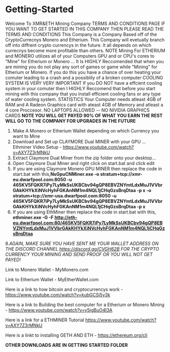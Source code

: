 # Getting-Started
Welcome To XMR&ETH Mining Company TERMS AND CONDITIONS PAGE
IF YOU WANT TO GET STARTED IN THIS COMPANY THEN PLEASE READ THE TERMS AND CONDITIONS 
This Company is a Company Based off of the CryptoCurrecnys Monero and Etherium. This Company will evetually branch off into diffrent crypto currencys in the future. It all depends on which currecnys become more profitable than others.
NOTE Mining For ETHERIUM and MONERO utilizes all of your Computers GPU and or CPU's cores to "Mine" for Etherium or Monero ... It Is HIGHLY Reccomended that when you are mining you do not play any sort of games or game while "Mining" for Etherium or Monero. If you do this you have a chance of over heating your comuter leading to a crash and a possiblily of a broken computer
COOLING SYSTEM IS VERY VERY IMPORTANT If you DO NOT have a effcient cooling system in your comuter then I HIGHLY Reccomend that before you start mining with this company that you install efficient cooling fans or any type of water cooling system.
STATISTICS Your Computer needs atleast 4GB of RAM and A Radeon Graphics card with ateast 4GB of Memory and atleast a 4 core Proccesor. NO LAPTOPS ALLOWED -- NO NIVIDIA GRAPHICS CARDS
**NOTE YOU WILL GET PAYED 90% OF WHAT YOU EARN THE REST WILL GO TO THE COMPANY FOR UPGRADES IN THE FUTURE**
1. Make A Monero or Etherium Wallet depending on which Currency you want to Mine
3. Download and Set up CLAYMORE Dual MINER with your GPU ... Ethminer Video Setup - https://www.youtube.com/watch?v=AXY7Z3rMNkU
4. Extract Claymore Dual Miner from the zip folder onto your desktop... 
5. Open Claymore Dual Miner and right click on start.bat and click edit
6. If you are using Claymore Monero GPU MINER then replace the code in start.bat with this,**NsGpuCNMiner.exe -o stratum+tcp://xmr-eu.dwarfpool.com:8050 -u 465KV5FQKR7iPy7LyMkSsUKBCbv94gQP8EBVZNYmtLdxMuJ1VVbrGAkKHYkXiNVcHyhFGKAnNM1m4NQL1jCHqGzsBrqDtaa -p x
-o stratum+tcp://xmr-usa.dwarfpool.com:8050 -u 465KV5FQKR7iPy7LyMkSsUKBCbv94gQP8EBVZNYmtLdxMuJ1VVbrGAkKHYkXiNVcHyhFGKAnNM1m4NQL1jCHqGzsBrqDtaa -p x**
7. If you are using EthMiner then replace the code in start.bat with this, **ethminer.exe -G -F http://eth-eu.dwarfpool.com:80/465KV5FQKR7iPy7LyMkSsUKBCbv94gQP8EBVZNYmtLdxMuJ1VVbrGAkKHYkXiNVcHyhFGKAnNM1m4NQL1jCHqGzsBrqDtaa**

8.*AGAIN, MAKE SURE YOU HAVE SENT ME YOUR WALLET ADDRESS ON THE DISCORD CHANNEL https://discord.gg/CVGH62B FOR THE CRYPTO CURRENCY YOUR MINING AND SEND PROOF OR YOU WILL NOT GET PAYED!*

Link to Monero Wallet - MyMonero.com

Link to Etherium Wallet - MyEtherWallet.com

Here is a link to how bitcoin and cryptocurrencys work - https://www.youtube.com/watch?v=kubGCSj5y3k

Here is a link to Building the best computer for a Etherium or Monero Mining - https://www.youtube.com/watch?v=y5igBuO4I3A

Here is a link for a ETHMINER Tutorial https://www.youtube.com/watch?v=AXY7Z3rMNkU

Here is a linkt to installing GETH AND ETH - https://ethereum.org/cli

**OTHER DOWNLOADS ARE IN GETTING STARTED FOLDER**
